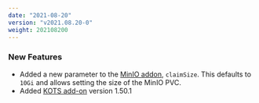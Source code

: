 ```yaml
---
date: "2021-08-20"
version: "v2021.08.20-0"
weight: 202108200
---
```


### <span class="label label-green">New Features</span>
- Added a new parameter to the [MinIO addon](docs/add-ons/minio), `claimSize`. This defaults to `10Gi` and allows setting the size of the MinIO PVC.
- Added [KOTS add-on](/docs/add-ons/kots) version 1.50.1
